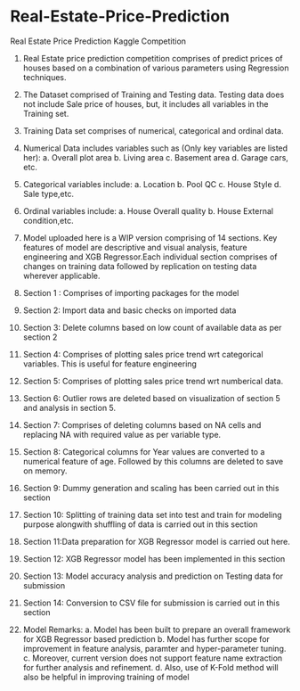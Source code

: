 # Real-Estate-Price-Prediction
Real Estate Price Prediction Kaggle Competition

1. Real Estate price prediction competition comprises of predict prices of houses based on a combination of various parameters using Regression techniques.

2. The Dataset comprised of Training and Testing data. Testing data does not include Sale price of houses, but, it includes all variables in the Training set.

3. Training Data set comprises of numerical, categorical and ordinal data.

4. Numerical Data includes variables such as (Only key variables are listed her):
  a. Overall plot area
  b. Living area
  c. Basement area
  d. Garage cars, etc.
  
5. Categorical variables include:
  a. Location
  b. Pool QC
  c. House Style
  d. Sale type,etc.
  
 6. Ordinal variables include:
  a. House Overall quality
  b. House External condition,etc.
  
 7. Model uploaded here is a WIP version comprising of 14 sections. Key features of model are descriptive and visual analysis, feature engineering and XGB Regressor.Each individual
section comprises of changes on training data followed by replication on testing data wherever applicable. 
 
 8. Section 1 : Comprises of importing packages for the model
 
 9. Section 2: Import data and basic checks on imported data
 
 10. Section 3: Delete columns based on low count of available data as per section 2
 
 11. Section 4: Comprises of plotting sales price trend wrt categorical variables. This is useful for feature engineering
 
 12. Section 5: Comprises of plotting sales price trend wrt numberical data.
 
 13. Section 6: Outlier rows are deleted based on visualization of section 5 and analysis in section 5.
 
 14. Section 7: Comprises of deleting columns based on NA cells and replacing NA with required value as per variable type.
 
 15. Section 8: Categorical columns for Year values are converted to a numerical feature of age. Followed by this columns are deleted to save on memory.
 
 16. Section 9: Dummy generation and scaling has been carried out in this section
 
 17. Section 10: Splitting of training data set into test and train for modeling purpose alongwith shuffling of data is carried out in this section
 
 18. Section 11:Data preparation for XGB Regressor model is carried out here.
 
 19. Section 12: XGB Regressor model has been implemented in this section
 
 20. Section 13: Model accuracy analysis and prediction on Testing data for submission
 
 21. Section 14: Conversion to CSV file for submission is carried out in this section
 
 22. Model Remarks: 
 a. Model has been built to prepare an overall framework for XGB Regressor based prediction 
 b. Model has further scope for improvement in feature analysis, paramter and hyper-parameter tuning. 
 c. Moreover, current version does not support feature name extraction for further analysis and refinement. 
 d. Also, use of K-Fold method will also be helpful in improving training of model
 
 
 
  


  
